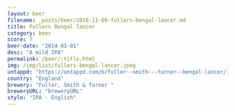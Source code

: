 ```yaml
---
layout: beer
filename: _posts/beer/2016-11-09-fullers-bengal-lancer.md
title: Fullers Bengal lancer
category: beer
score: 7
beer-date: "2014-03-01"
desc: "A mild IPA"
permalink: /beer/:title.html
img: /img/list/fullers-bengal-lancer.jpeg
untappd: "https://untappd.com/b/fuller--smith---turner--bengal-lancer/13458"
country: "England"
brewery: "Fuller, Smith & Turner "
breweryURL: "breweryURL"
style: "IPA - English"
---
```

